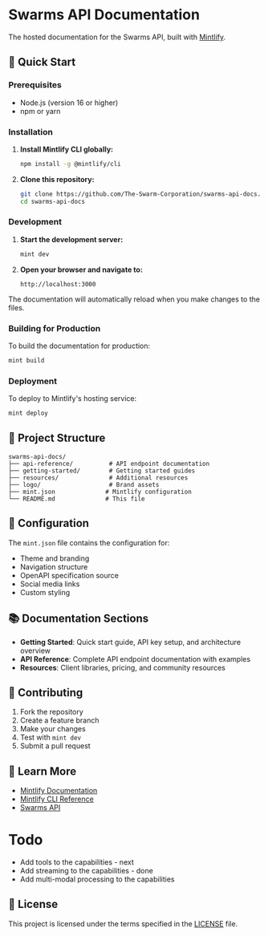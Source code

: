 # Swarms API Documentation

The hosted documentation for the Swarms API, built with [Mintlify](https://mintlify.com/).

## 🚀 Quick Start

### Prerequisites
- Node.js (version 16 or higher)
- npm or yarn

### Installation

1. **Install Mintlify CLI globally:**
   ```bash
   npm install -g @mintlify/cli
   ```

2. **Clone this repository:**
   ```bash
   git clone https://github.com/The-Swarm-Corporation/swarms-api-docs.git
   cd swarms-api-docs
   ```

### Development

1. **Start the development server:**
   ```bash
   mint dev
   ```

2. **Open your browser and navigate to:**
   ```
   http://localhost:3000
   ```

The documentation will automatically reload when you make changes to the files.

### Building for Production

To build the documentation for production:

```bash
mint build
```

### Deployment

To deploy to Mintlify's hosting service:

```bash
mint deploy
```

## 📁 Project Structure

```
swarms-api-docs/
├── api-reference/          # API endpoint documentation
├── getting-started/        # Getting started guides
├── resources/              # Additional resources
├── logo/                   # Brand assets
├── mint.json              # Mintlify configuration
└── README.md              # This file
```

## 🔧 Configuration

The `mint.json` file contains the configuration for:
- Theme and branding
- Navigation structure
- OpenAPI specification source
- Social media links
- Custom styling

## 📚 Documentation Sections

- **Getting Started**: Quick start guide, API key setup, and architecture overview
- **API Reference**: Complete API endpoint documentation with examples
- **Resources**: Client libraries, pricing, and community resources

## 🤝 Contributing

1. Fork the repository
2. Create a feature branch
3. Make your changes
4. Test with `mint dev`
5. Submit a pull request

## 📖 Learn More

- [Mintlify Documentation](https://mintlify.com/docs)
- [Mintlify CLI Reference](https://mintlify.com/docs/cli)
- [Swarms API](https://swarms-api-285321057562.us-east1.run.app/)

# Todo

- Add tools to the capabilities - next
- Add streaming to the capabilities - done
- Add multi-modal processing to the capabilities

## 📄 License

This project is licensed under the terms specified in the [LICENSE](LICENSE) file.
